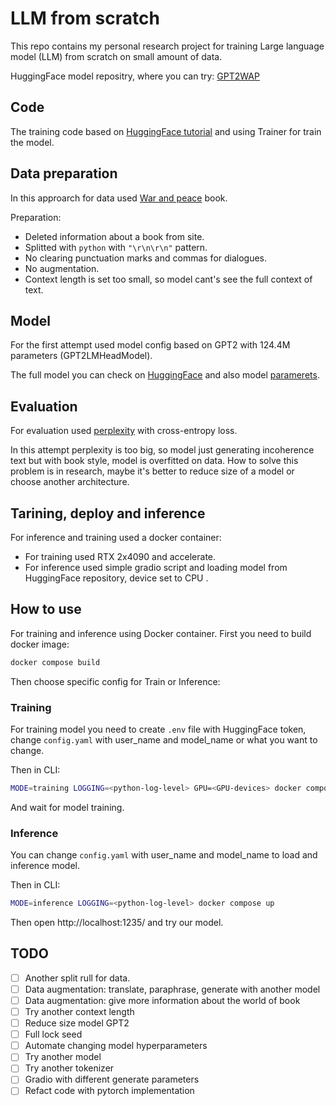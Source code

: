# LLM from scratch

This repo contains my personal research project for training Large language model (LLM) from scratch on small amount of data.

HuggingFace model repositry, where you can try: [GPT2WAP](https://huggingface.co/Kasdeja23/GPT2WaP)

## Code

The training code based on [HuggingFace tutorial](https://huggingface.co/learn/nlp-course/en/chapter7/6) and using Trainer for train the model.

## Data preparation

In this approarch for data used [War and peace](https://www.gutenberg.org/cache/epub/2600/pg2600.txt) book. 

Preparation:
- Deleted information about a book from site.
- Splitted with `python` with `"\r\n\r\n"` pattern.
- No clearing punctuation marks and commas for dialogues.
- No augmentation.
- Context length is set too small, so model cant's see the full context of text.

## Model 

For the first attempt used model config based on GPT2 with 124.4M parameters (GPT2LMHeadModel). 

The full model you can check on [HuggingFace](https://huggingface.co/docs/transformers/v4.40.1/en/model_doc/gpt2#transformers.GPT2LMHeadModel) and also model [paramerets](https://huggingface.co/docs/transformers/v4.40.1/en/model_doc/gpt2#transformers.GPT2Config).

## Evaluation

For evaluation used [perplexity](https://huggingface.co/docs/transformers/perplexity) with cross-entropy loss. 

In this attempt perplexity is too big, so model just generating incoherence text but with book style, model is overfitted on data. How to solve this problem is in research, maybe it's better to reduce size of a model or choose another architecture. 

## Tarining, deploy and inference

For inference and training used a docker container:

- For training used RTX 2x4090 and accelerate.
- For inference used simple gradio script and loading model from HuggingFace repository, device set to CPU .

## How to use

For training and inference using Docker container. First you need to build docker image:

```bash
docker compose build
```

Then choose specific config for Train or Inference: 

### Training

For training model you need to create `.env` file with HuggingFace token, change `config.yaml` with user_name and model_name or what you want to change.

Then in CLI:

```bash
MODE=training LOGGING=<python-log-level> GPU=<GPU-devices> docker compose up
```

And wait for model training.

### Inference

You can change `config.yaml` with user_name and model_name to load and inference model. 

Then in CLI:

```bash
MODE=inference LOGGING=<python-log-level> docker compose up
```

Then open http://localhost:1235/ and try our model.

## TODO

- [ ] Another split rull for data.
- [ ] Data augmentation: translate, paraphrase, generate with another model
- [ ] Data augmentation: give more information about the world of book
- [ ] Try another context length
- [ ] Reduce size model GPT2
- [ ] Full lock seed
- [ ] Automate changing model hyperparameters
- [ ] Try another model 
- [ ] Try another tokenizer 
- [ ] Gradio with different generate parameters
- [ ] Refact code with pytorch implementation